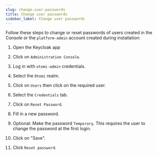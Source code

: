 ```yaml
---
slug: change-user-passwords
title: Change user passwords
sidebar_label: Change user passwords
---
```


Follow these steps to change or reset passwords of users created in the Console or the `platform-admin` account created during installation:

1. Open the Keycloak app

2. Click on `Administration Console`.

3. Log in with `otomi-admin` credentials.

4. Select the `Otomi` realm.

5. Click on `Users` then click on the required user.

6. Select the `Credentials` tab.

7. Click on `Reset Password`.

8. Fill in a new password.

9. Optional: Make the password `Temporary`. This requires the user to change the password at the first login.

10. Click on "Save".

11. Click `Reset password`.